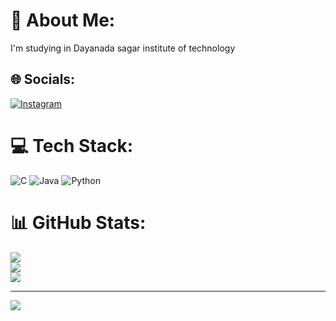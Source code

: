 # 💫 About Me:
I'm studying in Dayanada sagar institute of technology


## 🌐 Socials:
[![Instagram](https://img.shields.io/badge/Instagram-%23E4405F.svg?logo=Instagram&logoColor=white)](https://instagram.com/_nikhil_naidu_) 

# 💻 Tech Stack:
![C](https://img.shields.io/badge/c-%2300599C.svg?style=for-the-badge&logo=c&logoColor=white) ![Java](https://img.shields.io/badge/java-%23ED8B00.svg?style=for-the-badge&logo=openjdk&logoColor=white) ![Python](https://img.shields.io/badge/python-3670A0?style=for-the-badge&logo=python&logoColor=ffdd54)
# 📊 GitHub Stats:
![](https://github-readme-stats.vercel.app/api?username=nikhilbmnaidu&theme=onedark&hide_border=false&include_all_commits=false&count_private=false)<br/>
![](https://github-readme-streak-stats.herokuapp.com/?user=nikhilbmnaidu&theme=onedark&hide_border=false)<br/>
![](https://github-readme-stats.vercel.app/api/top-langs/?username=nikhilbmnaidu&theme=onedark&hide_border=false&include_all_commits=false&count_private=false&layout=compact)

---
[![](https://visitcount.itsvg.in/api?id=nikhilbmnaidu&icon=0&color=0)](https://visitcount.itsvg.in)

<!-- Proudly created with GPRM ( https://gprm.itsvg.in ) -->
